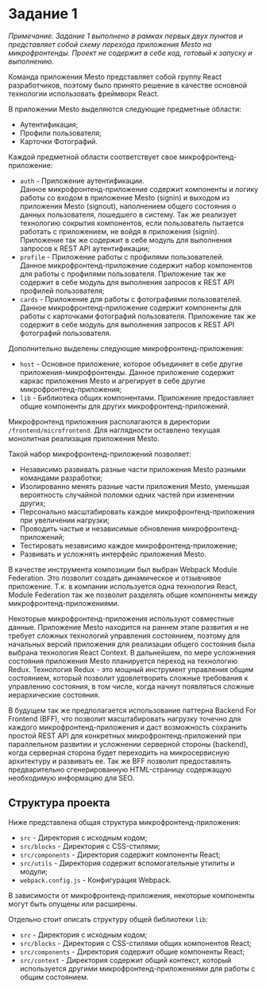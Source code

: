 # Задание 1

*Примечание. Задание 1 выполнено в рамках первых двух пунктов и представляет собой схему перехода приложения Mesto на микрофронтенды. Проект не содержит в себе код, готовый к запуску и выполнению.*

Команда приложения Mesto представляет собой группу React разработчиков, поэтому было принято решение в качестве основной технологии использовать фреймворк React.

В приложении Mesto выделяются следующие предметные области:

- Аутентификация;
- Профили пользователя;
- Карточки Фотографий.

Каждой предметной области соответствует свое микрофронтенд-приложение:

- `auth` - Приложение аутентификации.  
Данное микрофронтенд-приложение содержит компоненты и логику работы со входом в приложение Mesto (signin) и выходом из приложения Mesto (signout), наполнением общего состояния о данных пользователя, пошедшего в систему. Так же реализует технологию сокрытия компонентов, если пользователь пытается работать с приложением, не войдя в приложения (signin). Приложение так же содержит в себе модуль для выполнения запросов к REST API аутентификации;
- `profile` - Приложение работы с профилями пользователей.  
Данное микрофронтенд-приложение содержит набор компонентов для работы с профилями пользователя. Приложение так же содержит в себе модуль для выполнения запросов к REST API профилей пользователя;
- `cards` - Приложение для работы с фотографиями пользователей.  
Данное микрофронтенд-приложение содержит компоненты для работы с карточками фотографий пользователя. Приложение так же содержит в себе модуль для выполнения запросов к REST API фотографий пользователя.

Дополнительно выделены следующие микрофронтенд-приложения:

- `host` - Основное приложение, которое объединяет в себе другие приложения-микрофронтенды. Данное приложение содержит каркас приложения Mesto и агрегирует в себе другие микрофронтенд-приложения;
- `lib` - Библиотека общих компонентами. Приложение предоставляет общие компоненты для других микрофронтенд-приложений.

Микрофронтенд приложения располагаются в директории `/frontend/microfrontend`. Для наглядности оставлено текущая монолитная реализация приложения Mesto.

Такой набор микрофронтенд-приложений позволяет:

- Независимо развивать разные части приложения Mesto разными командами разработки;
- Изолированно менять разные части приложения Mesto, уменьшая вероятность случайной поломки одних частей при изменении других;
- Персонально масштабировать каждое микрофронтенд-приложения при увеличении нагрузки;
- Проводить частые и независимые обновления микрофронтенд-приложений;
- Тестировать независимо каждое микрофронтенд-приложение;
- Развивать и усложнять интерфейс приложения Mesto.

В качестве инструмента композиции был выбран Webpack Module Federation. Это позволит создать динамическое и отзывчивое приложение. Т.к. в компании используется одна технология React, Module Federation так же позволит разделять общие компоненты между микрофронтенд-приложениями.

Некоторые микрофронтенд-приложения используют совместные данные. Приложение Mesto находится на раннем этапе развития и не требует сложных технологий управления состоянием, поэтому для начальных версий приложения для реализации общего состояния была выбрана технология React Context. В дальнейшем, по мере усложнения состояния приложения Mesto планируется переход на технологию Redux. Технология Redux - это мощный инструмент управления общим состоянием, который позволит удовлетворить сложные требования к управлению состояния, в том числе, когда начнут появляться сложные иерархические состояния.

В будущем так же предполагается использование паттерна Backend For Frontend (BFF), что позволит масштабировать нагрузку точечно для каждого микрофронтенд-приложения и даст возможность сохранить простой REST API для конкретных микрофронтенд-приложений при параллельном развитии и усложнении серверной стороны (backend), когда серверная сторона будет переходить на микросервисную архитектуру и развивать ее.
Так же BFF позволит предоставлять предварительно сгенерированную HTML-страницу содержащую необходимую информацию для SEO.

## Структура проекта

Ниже представлена общая структура микрофронтенд-приложения:

- `src` - Директория с исходным кодом;
- `src/blocks` - Директория с CSS-стилями;
- `src/components` - Директория содержит компоненты React;
- `src/utils` - Директория содержит вспомогательные утилиты и модули;
- `webpack.config.js` - Конфигурация Webpack.

В зависимости от микрофронтенд-приложения, некоторые компоненты могут быть опущены или расширены.

Отдельно стоит описать структуру общей библиотеки `lib`:

- `src` - Директория с исходным кодом;
- `src/blocks` - Директория с CSS-стилями общих компонентов React;
- `src/components` - Директория содержит общие компоненты React;
- `src/context` - Директория содержит общий контекст, который используется другими микрофронтенд-приложениями для работы с общим состоянием.
